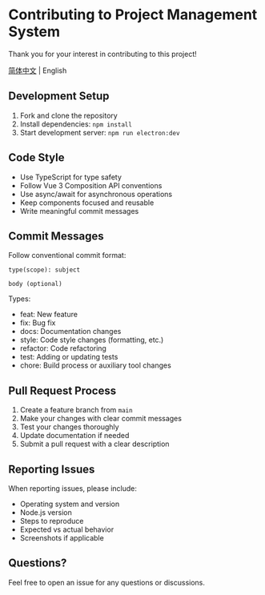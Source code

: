 # Contributing to Project Management System

Thank you for your interest in contributing to this project!

[简体中文](./CONTRIBUTING_CN.md) | English

## Development Setup

1. Fork and clone the repository
2. Install dependencies: `npm install`
3. Start development server: `npm run electron:dev`

## Code Style

- Use TypeScript for type safety
- Follow Vue 3 Composition API conventions
- Use async/await for asynchronous operations
- Keep components focused and reusable
- Write meaningful commit messages

## Commit Messages

Follow conventional commit format:

```
type(scope): subject

body (optional)
```

Types:
- feat: New feature
- fix: Bug fix
- docs: Documentation changes
- style: Code style changes (formatting, etc.)
- refactor: Code refactoring
- test: Adding or updating tests
- chore: Build process or auxiliary tool changes

## Pull Request Process

1. Create a feature branch from `main`
2. Make your changes with clear commit messages
3. Test your changes thoroughly
4. Update documentation if needed
5. Submit a pull request with a clear description

## Reporting Issues

When reporting issues, please include:
- Operating system and version
- Node.js version
- Steps to reproduce
- Expected vs actual behavior
- Screenshots if applicable

## Questions?

Feel free to open an issue for any questions or discussions.

